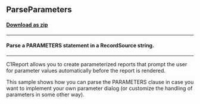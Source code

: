 ## ParseParameters
#### [Download as zip](https://grapecity.github.io/DownGit/#/home?url=https://github.com/GrapeCity/ComponentOne-WinForms-Samples/tree/master/NetFramework\Reports\C1Report\Cs\ParseParameters)
____
#### Parse a PARAMETERS statement in a RecordSource string.
____
C1Report allows you to create parameterized reports that prompt the user for parameter values automatically before the report is rendered. 

This sample shows how you can parse the PARAMETERS clause in case you want to implement your own parameter dialog (or customize the handling of parameters in some other way). 